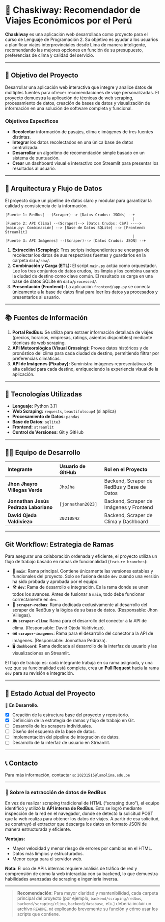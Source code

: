 # 🚌 Chaskiway: Recomendador de Viajes Económicos por el Perú

**Chaskiway** es una aplicación web desarrollada como proyecto para el curso de Lenguaje de Programación 2. Su objetivo es ayudar a los usuarios a planificar viajes interprovinciales desde Lima de manera inteligente, recomendando las mejores opciones en función de su presupuesto, preferencias de clima y calidad del servicio.

---

## 🎯 Objetivo del Proyecto

Desarrollar una aplicación web interactiva que integre y analice datos de múltiples fuentes para ofrecer recomendaciones de viaje personalizadas. El proyecto demuestra la aplicación de técnicas de web scraping, procesamiento de datos, creación de bases de datos y visualización de información en una solución de software completa y funcional.

### Objetivos Específicos
- **Recolectar** información de pasajes, clima e imágenes de tres fuentes distintas.
- **Integrar** los datos recolectados en una única base de datos centralizada.
- **Desarrollar** un algoritmo de recomendación simple basado en un sistema de puntuación.
- **Crear** un dashboard visual e interactivo con Streamlit para presentar los resultados al usuario.

---

## 🧱 Arquitectura y Flujo de Datos

El proyecto sigue un pipeline de datos claro y modular para garantizar la calidad y consistencia de la información.

```
[Fuente 1: RedBus] --(Scraper)--> [Datos Crudos: JSONs] --+
                                                          |
[Fuente 2: API Clima] --(Scraper)--> [Datos Crudos: CSV] ----> [main.py: Combinación] --> [Base de Datos SQLite] --> [Frontend: Streamlit]
                                                          |
[Fuente 3: API Imágenes] --(Scraper)--> [Datos Crudos: JSON] --+
```

1.  **Extracción (Scraping):** Tres scripts independientes se encargan de recolectar los datos de sus respectivas fuentes y guardarlos en la carpeta `data/raw/`.
2.  **Combinación y Carga (ETL):** El script `main.py` actúa como orquestador. Lee los tres conjuntos de datos crudos, los limpia y los combina usando la ciudad de destino como clave común. El resultado se carga en una base de datos SQLite en `data/processed/`.
3.  **Presentación (Frontend):** La aplicación `frontend/app.py` se conecta únicamente a la base de datos final para leer los datos ya procesados y presentarlos al usuario.

---

## 📚 Fuentes de Información

1.  **Portal RedBus:** Se utiliza para extraer información detallada de viajes (precios, horarios, empresas, ratings, asientos disponibles) mediante técnicas de web scraping.
2.  **API Meteorológica (Visual Crossing):** Provee datos históricos y de pronóstico del clima para cada ciudad de destino, permitiendo filtrar por preferencias climáticas.
3.  **API de Imágenes (Pixabay):** Suministra imágenes representativas de alta calidad para cada destino, enriqueciendo la experiencia visual de la aplicación.

---

## 🚀 Tecnologías Utilizadas

- **Lenguaje:** Python 3.11
- **Web Scraping:** `requests`, `beautifulsoup4` (si aplica)
- **Procesamiento de Datos:** `pandas`
- **Base de Datos:** `sqlite3`
- **Frontend:** `streamlit`
- **Control de Versiones:** Git y GitHub

---

## 👨‍💻 Equipo de Desarrollo

| Integrante | Usuario de GitHub | Rol en el Proyecto |
| :--- | :--- | :--- |
| **Jhon Jhayro Villegas Verde** | `JhoJha` | Backend, Scraper de RedBus y Base de Datos |
| **Jonnathan Jesús Pedraza Laboriano** | `[jonnathan2023]` | Backend, Scraper de Imágenes y Frontend |
| **David Ojeda Valdiviezo** | `20210842` | Backend, Scraper de Clima y Dashboard |

---

## Git Workflow: Estrategia de Ramas

Para asegurar una colaboración ordenada y eficiente, el proyecto utiliza un flujo de trabajo basado en ramas de funcionalidad (`feature branches`):

-   🌳 **`main`**: Rama principal. Contiene únicamente las versiones estables y funcionales del proyecto. Solo se fusiona desde `dev` cuando una versión ha sido probada y aprobada por el equipo.
-   🛠️ **`dev`**: Rama de desarrollo e integración. Es la rama donde se unen todos los avances. Antes de fusionar a `main`, todo debe funcionar correctamente en `dev`.
-   🚌 **`scraper-redbus`**: Rama dedicada exclusivamente al desarrollo del scraper de RedBus y la lógica de su base de datos. (Responsable: Jhon Villegas).
-   🌦️ **`scraper-clima`**: Rama para el desarrollo del conector a la API de clima. (Responsable: David Ojeda Valdiviezo).
-   🖼️ **`scraper-imagenes`**: Rama para el desarrollo del conector a la API de imágenes. (Responsable: Jonnathan Pedraza).
-   🖥️ **`dashboard`**: Rama dedicada al desarrollo de la interfaz de usuario y las visualizaciones en Streamlit.

El flujo de trabajo es: cada integrante trabaja en su rama asignada, y una vez que su funcionalidad está completa, crea un **Pull Request** hacia la rama `dev` para su revisión e integración.

---

## 📌 Estado Actual del Proyecto

🚧 **En Desarrollo.**

- [X] Creación de la estructura base del proyecto y repositorio.
- [X] Definición de la estrategia de ramas y flujo de trabajo en Git.
- [ ] Desarrollo de los scrapers individuales.
- [ ] Diseño del esquema de la base de datos.
- [ ] Implementación del pipeline de integración de datos.
- [ ] Desarrollo de la interfaz de usuario en Streamlit.

---

## 📞 Contacto

Para más información, contactar a: `20231515@lamolina.edu.pe`

---

### 🔎 Sobre la extracción de datos de RedBus

En vez de realizar scraping tradicional de HTML (“scraping duro”), el equipo identificó y utilizó la **API interna de RedBus**. Esto se logró mediante inspección de la red en el navegador, donde se detectó la solicitud POST que la web realiza para obtener los datos de viajes. A partir de esa solicitud, se construyó el extractor que descarga los datos en formato JSON de manera estructurada y eficiente.

**Ventajas:**
- Mayor velocidad y menor riesgo de errores por cambios en el HTML.
- Datos más limpios y estructurados.
- Menor carga para el servidor web.

**Nota:**
El uso de APIs internas requiere análisis de tráfico de red y comprensión de cómo la web interactúa con su backend, lo que demuestra habilidades avanzadas de scraping e ingeniería inversa.

---

> **Recomendación:** Para mayor claridad y mantenibilidad, cada carpeta principal del proyecto (por ejemplo, `backend/scraping/redbus`, `backend/scraping/clima`, `backend/database`, etc.) debería incluir un archivo `README.md` explicando brevemente su función y cómo usar los scripts que contiene.
